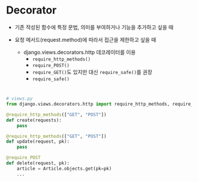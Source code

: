 # Decorator

- 기존 작성된 함수에 특정 문법, 의미를 부여하거나 기능을 추가하고 싶을 때
- 요청 메서드(request.method)에 따라서 접근을 제한하고 싶을 때

  - django.views.decorators.http 데코레이터를 이용
    - `require_http_methods()`
    - `require_POST()`
    - `require_GET()`도 있지만 대신 `require_safe()`를 권장
    - `require_safe()`

#

```python
# views.py
from django.views.decorators.http import require_http_methods, require_POST

@require_http_methods(["GET", "POST"])
def create(requests):
	pass

@require_http_methods(["GET", "POST"])
def update(request, pk):
	pass

@require_POST
def delete(request, pk):
	article = Article.objects.get(pk=pk)
	...
```
